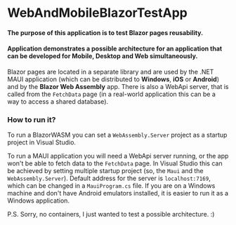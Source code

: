 # WebAndMobileBlazorTestApp

#### The purpose of this application is to test Blazor pages reusability. 
#### Application demonstrates a possible architecture for an application that can be developed for Mobile, Desktop and Web simultaneously.


Blazor pages are located in a separate library and are used by the .NET MAUI application (which can be distributed to **Windows**, **iOS** or **Android**) and by the **Blazor Web Assembly** app.
There is also a WebApi server, that is called from the `FetchData` page (in a real-world application this can be a way to access a shared database).

### How to run it?
To run a BlazorWASM you can set a `WebAssembly.Server` project as a startup project in Visual Studio.

To run a MAUI application you will need a WebApi server running, or the app won't be able to fetch data to the `FetchData` page. 
In Visual Studio this can be achieved by setting multiple startup project (so, the `Maui` and the `WebAssembly.Server`). 
Default address for the server is `localhost:7169`, which can be changed in a `MauiProgram.cs` file.
If you are on a Windows machine and don't have Android emulators installed, it is easier to run it as a Windows application.

P.S. Sorry, no containers, I just wanted to test a possible architecture. :)
